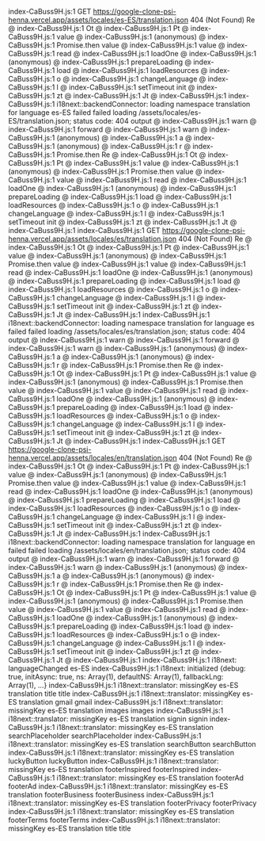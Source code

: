 index-CaBuss9H.js:1  GET <https://google-clone-psi-henna.vercel.app/assets/locales/es-ES/translation.json> 404 (Not Found)
Re @ index-CaBuss9H.js:1
Ot @ index-CaBuss9H.js:1
Pt @ index-CaBuss9H.js:1
value @ index-CaBuss9H.js:1
(anonymous) @ index-CaBuss9H.js:1
Promise.then
value @ index-CaBuss9H.js:1
value @ index-CaBuss9H.js:1
read @ index-CaBuss9H.js:1
loadOne @ index-CaBuss9H.js:1
(anonymous) @ index-CaBuss9H.js:1
prepareLoading @ index-CaBuss9H.js:1
load @ index-CaBuss9H.js:1
loadResources @ index-CaBuss9H.js:1
o @ index-CaBuss9H.js:1
changeLanguage @ index-CaBuss9H.js:1
l @ index-CaBuss9H.js:1
setTimeout
init @ index-CaBuss9H.js:1
zt @ index-CaBuss9H.js:1
Jt @ index-CaBuss9H.js:1
index-CaBuss9H.js:1 i18next::backendConnector: loading namespace translation for language es-ES failed failed loading /assets/locales/es-ES/translation.json; status code: 404
output @ index-CaBuss9H.js:1
warn @ index-CaBuss9H.js:1
forward @ index-CaBuss9H.js:1
warn @ index-CaBuss9H.js:1
(anonymous) @ index-CaBuss9H.js:1
a @ index-CaBuss9H.js:1
(anonymous) @ index-CaBuss9H.js:1
r @ index-CaBuss9H.js:1
Promise.then
Re @ index-CaBuss9H.js:1
Ot @ index-CaBuss9H.js:1
Pt @ index-CaBuss9H.js:1
value @ index-CaBuss9H.js:1
(anonymous) @ index-CaBuss9H.js:1
Promise.then
value @ index-CaBuss9H.js:1
value @ index-CaBuss9H.js:1
read @ index-CaBuss9H.js:1
loadOne @ index-CaBuss9H.js:1
(anonymous) @ index-CaBuss9H.js:1
prepareLoading @ index-CaBuss9H.js:1
load @ index-CaBuss9H.js:1
loadResources @ index-CaBuss9H.js:1
o @ index-CaBuss9H.js:1
changeLanguage @ index-CaBuss9H.js:1
l @ index-CaBuss9H.js:1
setTimeout
init @ index-CaBuss9H.js:1
zt @ index-CaBuss9H.js:1
Jt @ index-CaBuss9H.js:1
index-CaBuss9H.js:1  GET <https://google-clone-psi-henna.vercel.app/assets/locales/es/translation.json> 404 (Not Found)
Re @ index-CaBuss9H.js:1
Ot @ index-CaBuss9H.js:1
Pt @ index-CaBuss9H.js:1
value @ index-CaBuss9H.js:1
(anonymous) @ index-CaBuss9H.js:1
Promise.then
value @ index-CaBuss9H.js:1
value @ index-CaBuss9H.js:1
read @ index-CaBuss9H.js:1
loadOne @ index-CaBuss9H.js:1
(anonymous) @ index-CaBuss9H.js:1
prepareLoading @ index-CaBuss9H.js:1
load @ index-CaBuss9H.js:1
loadResources @ index-CaBuss9H.js:1
o @ index-CaBuss9H.js:1
changeLanguage @ index-CaBuss9H.js:1
l @ index-CaBuss9H.js:1
setTimeout
init @ index-CaBuss9H.js:1
zt @ index-CaBuss9H.js:1
Jt @ index-CaBuss9H.js:1
index-CaBuss9H.js:1 i18next::backendConnector: loading namespace translation for language es failed failed loading /assets/locales/es/translation.json; status code: 404
output @ index-CaBuss9H.js:1
warn @ index-CaBuss9H.js:1
forward @ index-CaBuss9H.js:1
warn @ index-CaBuss9H.js:1
(anonymous) @ index-CaBuss9H.js:1
a @ index-CaBuss9H.js:1
(anonymous) @ index-CaBuss9H.js:1
r @ index-CaBuss9H.js:1
Promise.then
Re @ index-CaBuss9H.js:1
Ot @ index-CaBuss9H.js:1
Pt @ index-CaBuss9H.js:1
value @ index-CaBuss9H.js:1
(anonymous) @ index-CaBuss9H.js:1
Promise.then
value @ index-CaBuss9H.js:1
value @ index-CaBuss9H.js:1
read @ index-CaBuss9H.js:1
loadOne @ index-CaBuss9H.js:1
(anonymous) @ index-CaBuss9H.js:1
prepareLoading @ index-CaBuss9H.js:1
load @ index-CaBuss9H.js:1
loadResources @ index-CaBuss9H.js:1
o @ index-CaBuss9H.js:1
changeLanguage @ index-CaBuss9H.js:1
l @ index-CaBuss9H.js:1
setTimeout
init @ index-CaBuss9H.js:1
zt @ index-CaBuss9H.js:1
Jt @ index-CaBuss9H.js:1
index-CaBuss9H.js:1  GET <https://google-clone-psi-henna.vercel.app/assets/locales/en/translation.json> 404 (Not Found)
Re @ index-CaBuss9H.js:1
Ot @ index-CaBuss9H.js:1
Pt @ index-CaBuss9H.js:1
value @ index-CaBuss9H.js:1
(anonymous) @ index-CaBuss9H.js:1
Promise.then
value @ index-CaBuss9H.js:1
value @ index-CaBuss9H.js:1
read @ index-CaBuss9H.js:1
loadOne @ index-CaBuss9H.js:1
(anonymous) @ index-CaBuss9H.js:1
prepareLoading @ index-CaBuss9H.js:1
load @ index-CaBuss9H.js:1
loadResources @ index-CaBuss9H.js:1
o @ index-CaBuss9H.js:1
changeLanguage @ index-CaBuss9H.js:1
l @ index-CaBuss9H.js:1
setTimeout
init @ index-CaBuss9H.js:1
zt @ index-CaBuss9H.js:1
Jt @ index-CaBuss9H.js:1
index-CaBuss9H.js:1 i18next::backendConnector: loading namespace translation for language en failed failed loading /assets/locales/en/translation.json; status code: 404
output @ index-CaBuss9H.js:1
warn @ index-CaBuss9H.js:1
forward @ index-CaBuss9H.js:1
warn @ index-CaBuss9H.js:1
(anonymous) @ index-CaBuss9H.js:1
a @ index-CaBuss9H.js:1
(anonymous) @ index-CaBuss9H.js:1
r @ index-CaBuss9H.js:1
Promise.then
Re @ index-CaBuss9H.js:1
Ot @ index-CaBuss9H.js:1
Pt @ index-CaBuss9H.js:1
value @ index-CaBuss9H.js:1
(anonymous) @ index-CaBuss9H.js:1
Promise.then
value @ index-CaBuss9H.js:1
value @ index-CaBuss9H.js:1
read @ index-CaBuss9H.js:1
loadOne @ index-CaBuss9H.js:1
(anonymous) @ index-CaBuss9H.js:1
prepareLoading @ index-CaBuss9H.js:1
load @ index-CaBuss9H.js:1
loadResources @ index-CaBuss9H.js:1
o @ index-CaBuss9H.js:1
changeLanguage @ index-CaBuss9H.js:1
l @ index-CaBuss9H.js:1
setTimeout
init @ index-CaBuss9H.js:1
zt @ index-CaBuss9H.js:1
Jt @ index-CaBuss9H.js:1
index-CaBuss9H.js:1 i18next: languageChanged es-ES
index-CaBuss9H.js:1 i18next: initialized {debug: true, initAsync: true, ns: Array(1), defaultNS: Array(1), fallbackLng: Array(1), …}
index-CaBuss9H.js:1 i18next::translator: missingKey es-ES translation title title
index-CaBuss9H.js:1 i18next::translator: missingKey es-ES translation gmail gmail
index-CaBuss9H.js:1 i18next::translator: missingKey es-ES translation images images
index-CaBuss9H.js:1 i18next::translator: missingKey es-ES translation signin signin
index-CaBuss9H.js:1 i18next::translator: missingKey es-ES translation searchPlaceholder searchPlaceholder
index-CaBuss9H.js:1 i18next::translator: missingKey es-ES translation searchButton searchButton
index-CaBuss9H.js:1 i18next::translator: missingKey es-ES translation luckyButton luckyButton
index-CaBuss9H.js:1 i18next::translator: missingKey es-ES translation footerInspired footerInspired
index-CaBuss9H.js:1 i18next::translator: missingKey es-ES translation footerAd footerAd
index-CaBuss9H.js:1 i18next::translator: missingKey es-ES translation footerBusiness footerBusiness
index-CaBuss9H.js:1 i18next::translator: missingKey es-ES translation footerPrivacy footerPrivacy
index-CaBuss9H.js:1 i18next::translator: missingKey es-ES translation footerTerms footerTerms
index-CaBuss9H.js:1 i18next::translator: missingKey es-ES translation title title
